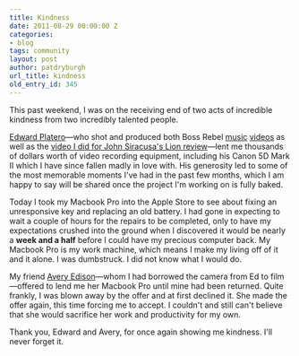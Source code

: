 ```yaml
---
title: Kindness
date: 2011-08-29 00:00:00 Z
categories:
- blog
tags: community
layout: post
author: patdryburgh
url_title: kindness
old_entry_id: 345
---
```


This past weekend, I was on the receiving end of two acts of incredible kindness from two incredibly talented people.

[Edward Platero](http://edwardplatero.com)—who shot and produced both Boss Rebel [music](http://www.youtube.com/watch?v=eMH8qbLRuLw) [videos](http://vimeo.com/27176349) as well as the [video I did for John Siracusa's Lion review](http://www.youtube.com/watch?v=nhOG25fM8so)—lent me thousands of dollars worth of video recording equipment, including his Canon 5D Mark II which I have since fallen madly in love with. His generosity led to some of the most memorable moments I've had in the past few months, which I am happy to say will be shared once the project I'm working on is fully baked.

Today I took my Macbook Pro into the Apple Store to see about fixing an unresponsive key and replacing an old battery. I had gone in expecting to wait a couple of hours for the repairs to be completed, only to have my expectations crushed into the ground when I discovered it would be nearly a **week and a half** before I could have my precious computer back. My Macbook Pro is my work machine, which means I make my living off of it and it alone. I was dumbstruck. I did not know what I would do.

My friend [Avery Edison](http://averyedison.com)—whom I had borrowed the camera from Ed to film—offered to lend me her Macbook Pro until mine had been returned. Quite frankly, I was blown away by the offer and at first declined it. She made the offer again, this time forcing me to accept. I couldn't and still can't believe that she would sacrifice her work and productivity for my own.

Thank you, Edward and Avery, for once again showing me kindness. I'll never forget it.